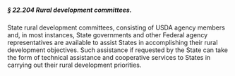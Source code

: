 ##### § 22.204 Rural development committees. #####

State rural development committees, consisting of USDA agency members and, in most instances, State governments and other Federal agency representatives are available to assist States in accomplishing their rural development objectives. Such assistance if requested by the State can take the form of technical assistance and cooperative services to States in carrying out their rural development priorities.